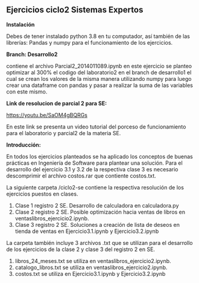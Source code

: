 
## Ejercicios ciclo2 Sistemas Expertos

**Instalación**

Debes de tener instalado python 3.8 en tu computador, así también de las librerías: Pandas y numpy para el funcionamiento de los ejercicios.


**Branch: Desarrollo2**

contiene el archivo Parcial2_2014011089.ipynb en este ejercicio se planteo optimizar al 300% el codigo del laboratorio2 en el branch de desarrollo1 el cual se crean los valores de la misma manera utilizando numpy para luego crear una dataframe con pandas y pasar a realizar la suma de las variables con este mismo.


**Link de resolucion de parcial 2 para SE:**

https://youtu.be/SaOM4gBQRGs

En este link se presenta un video tutorial del porceso de funcionamiento para el laboratorio y parcial2 de la materia SE.


**Introducción:**


En todos los ejercicios planteados se ha aplicado los conceptos de buenas prácticas en Ingeniería de Software para plantear una solución.
Para el desarrollo del ejercicio 3.1 y 3.2 de la respectiva clase 3 es necesario descomprimir el archivo costos.rar que contiente costos.txt.

La siguiente carpeta /ciclo2-se contiene la respectiva resolución de los ejercicios puestos en clases.
  1. Clase 1 registro 2 SE. Desarrollo de calculadora en calculadora.py
  2. Clase 2 registro 2 SE. Posible optimización hacia ventas de libros en ventaslibros_ejercicio2.ipynb.
  3. Clase 3 registro 2 SE. Soluciones a creación de lista de deseos en tienda de ventas en Ejercicio3.1.ipynb y Ejercicio3.2.ipynb
  
La carpeta también incluye 3 archivos .txt que se utilizan para el desarrollo de los ejercicios de la clase 2 y clase 3 del registro 2 en SE.
  1. libros_24_meses.txt se utiliza en ventaslibros_ejercicio2.ipynb.
  2. catalogo_libros.txt se utiliza en ventaslibros_ejercicio2.ipynb.
  3. costos.txt se utiliza en Ejercicio3.1.ipynb y Ejercicio3.2.ipynb
